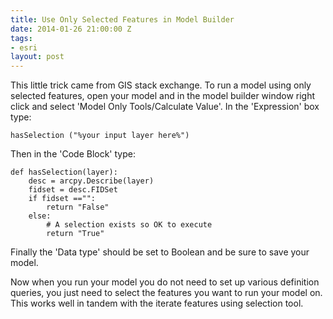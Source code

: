 ```yaml
---
title: Use Only Selected Features in Model Builder
date: 2014-01-26 21:00:00 Z
tags:
- esri
layout: post
---
```

This little trick came from GIS stack exchange. To run a model using only selected features, open your model and in the model builder window right click and select 'Model Only Tools/Calculate Value'. In the 'Expression' box type:

    hasSelection ("%your input layer here%")


Then in the 'Code Block' type:

    def hasSelection(layer):
        desc = arcpy.Describe(layer)
        fidset = desc.FIDSet
        if fidset =="":
            return "False"
        else:
            # A selection exists so OK to execute
            return "True"

Finally the 'Data type' should be set to Boolean and be sure to save your model.

Now when you run your model you do not need to set up various definition queries, you just need to select the features you want to run your model on. This works well in tandem with the iterate features using selection tool.
